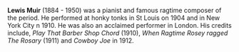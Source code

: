 
**Lewis Muir** (1884 - 1950) was a pianist and famous ragtime composer of the period. He performed at honky tonks in St Louis on 1904 and in New York City n 1910. He was also an acclaimed performer in London. His credits include, *Play That Barber Shop Chord* (1910), *When Ragtime Rosey ragged The Rosary* (1911) and *Cowboy Joe* in 1912.
